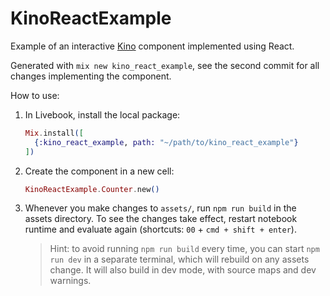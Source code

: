# KinoReactExample

Example of an interactive [Kino](https://github.com/livebook-dev/kino) component implemented using React.

Generated with `mix new kino_react_example`, see the second commit for all changes implementing the component.

How to use:

1. In Livebook, install the local package:

   ```elixir
   Mix.install([
     {:kino_react_example, path: "~/path/to/kino_react_example"}
   ])
   ```

2. Create the component in a new cell:

   ```elixir
   KinoReactExample.Counter.new()
   ```

3. Whenever you make changes to `assets/`, run `npm run build` in the assets directory. To see the changes take effect, restart notebook runtime and evaluate again (shortcuts: `00` + `cmd + shift + enter`).

   > Hint: to avoid running `npm run build` every time, you can start `npm run dev` in a separate terminal, which will rebuild on any assets change. It will also build in dev mode, with source maps and dev warnings.
